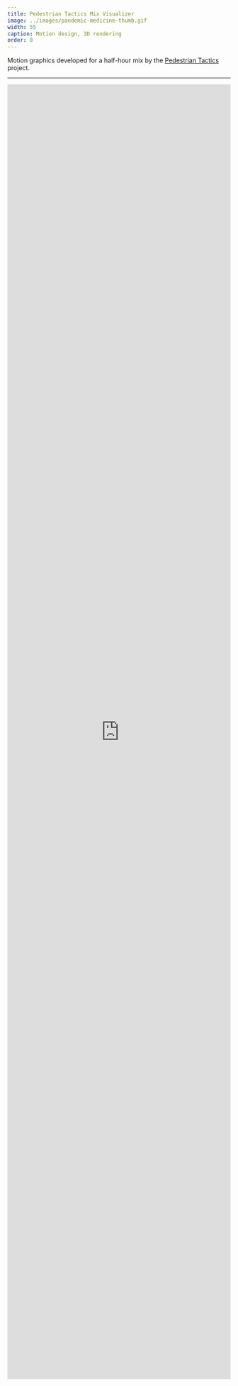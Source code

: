 ```yaml
---
title: Pedestrian Tactics Mix Visualizer
image: ../images/pandemic-medicine-thumb.gif
width: 55
caption: Motion design, 3D rendering
order: 8
---
```


Motion graphics developed for a half-hour mix by the
[Pedestrian Tactics](https://pedestriantactics.com)
project.

---

<iframe
    width="100%"
    height="75%"
    src="https://www.youtube.com/embed/Y8iQAg0hOgw"
    title="YouTube video player"
    frameborder="0"
    allow="accelerometer; autoplay; clipboard-write; encrypted-media; gyroscope; picture-in-picture"
    allowfullscreen
></iframe>

